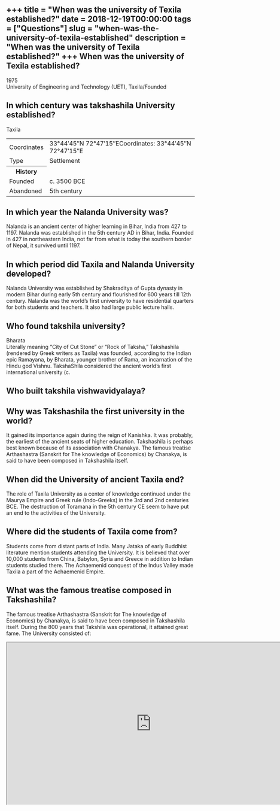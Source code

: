 +++
title = "When was the university of Texila established?"
date = 2018-12-19T00:00:00
tags = ["Questions"]
slug = "when-was-the-university-of-texila-established"
description = "When was the university of Texila established?"
+++
When was the university of Texila established?
----------------------------------------------

1975  
University of Engineering and Technology (UET), Taxila/Founded

In which century was takshashila University established?
--------------------------------------------------------

Taxila

<table><tr><td>Coordinates</td><td>33°44′45″N 72°47′15″ECoordinates: 33°44′45″N 72°47′15″E</td></tr><tr><td>Type</td><td>Settlement</td></tr><tr><th>History</th></tr><tr><td>Founded</td><td>c. 3500 BCE</td></tr><tr><td>Abandoned</td><td>5th century</td></tr></table>

In which year the Nalanda University was?
-----------------------------------------

Nalanda is an ancient center of higher learning in Bihar, India from 427 to 1197. Nalanda was established in the 5th century AD in Bihar, India. Founded in 427 in northeastern India, not far from what is today the southern border of Nepal, it survived until 1197.

In which period did Taxila and Nalanda University developed?
------------------------------------------------------------

Nalanda University was established by Shakraditya of Gupta dynasty in modern Bihar during early 5th century and flourished for 600 years till 12th century. Nalanda was the world’s first university to have residential quarters for both students and teachers. It also had large public lecture halls.

Who found takshila university?
------------------------------

Bharata  
Literally meaning “City of Cut Stone” or “Rock of Taksha,” Takshashila (rendered by Greek writers as Taxila) was founded, according to the Indian epic Ramayana, by Bharata, younger brother of Rama, an incarnation of the Hindu god Vishnu. TakshaShila considered the ancient world’s first international university (c.

Who built takshila vishwavidyalaya?
-----------------------------------

Why was Takshashila the first university in the world?
------------------------------------------------------

It gained its importance again during the reign of Kanishka. It was probably, the earliest of the ancient seats of higher education. Takshashila is perhaps best known because of its association with Chanakya. The famous treatise Arthashastra (Sanskrit for The knowledge of Economics) by Chanakya, is said to have been composed in Takshashila itself.

When did the University of ancient Taxila end?
----------------------------------------------

The role of Taxila University as a center of knowledge continued under the Maurya Empire and Greek rule (Indo-Greeks) in the 3rd and 2nd centuries BCE. The destruction of Toramana in the 5th century CE seem to have put an end to the activities of the University.

Where did the students of Taxila come from?
-------------------------------------------

Students come from distant parts of India. Many Jataka of early Buddhist literature mention students attending the University. It is believed that over 10,000 students from China, Babylon, Syria and Greece in addition to Indian students studied there. The Achaemenid conquest of the Indus Valley made Taxila a part of the Achaemenid Empire.

What was the famous treatise composed in Takshashila?
-----------------------------------------------------

The famous treatise Arthashastra (Sanskrit for The knowledge of Economics) by Chanakya, is said to have been composed in Takshashila itself. During the 800 years that Takshila was operational, it attained great fame. The University consisted of:

<iframe allow="accelerometer; autoplay; clipboard-write; encrypted-media; gyroscope; picture-in-picture" allowfullscreen="" class="__youtube_prefs__  epyt-is-override  no-lazyload" data-no-lazy="1" data-origheight="433" data-origwidth="770" data-skipgform_ajax_framebjll="" height="433" id="_ytid_74996" loading="lazy" src="https://www.youtube.com/embed/VqEACkzNs3I?enablejsapi=1&autoplay=0&cc_load_policy=0&cc_lang_pref=&iv_load_policy=1&loop=0&modestbranding=0&rel=1&fs=1&playsinline=0&autohide=2&theme=dark&color=red&controls=1&" title="YouTube player" width="770"></iframe>